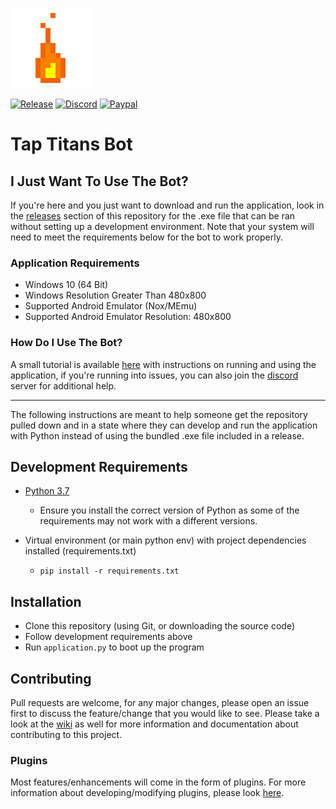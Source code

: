 ![TapTitansBot Logo](media/flame.png)

[![Release](https://img.shields.io/github/v/release/becurrie/tap-titans-bot?color=blue&label=Release&logo=github&logoColor=white)](https://github.com/becurrie/tap-titans-bot/releases/latest)
[![Discord](https://img.shields.io/discord/858396057497894943?color=blue&label=Discord&logo=discord&logoColor=white)](https://discord.com/invite/eUyUxwSAVy)
[![Paypal](https://img.shields.io/badge/Paypal.me-blue.svg?label=Donate&logo=paypal&logoColor=white)](https://paypal.me/becurrie)

# Tap Titans Bot

## I Just Want To Use The Bot?

If you're here and you just want to download and run the application, look in the
[releases](https://github.com/becurrie/tap-titans-bot/releases) section of this repository for the .exe file that can be ran without setting
up a development environment. Note that your system will need to meet the requirements
below for the bot to work properly.

### Application Requirements

* Windows 10 (64 Bit)
* Windows Resolution Greater Than 480x800
* Supported Android Emulator (Nox/MEmu)
* Supported Android Emulator Resolution: 480x800

### How Do I Use The Bot?

A small tutorial is available [here](https://github.com/becurrie/tap-titans-bot/wiki/Using-The-Application) with instructions on running and using the
application, if you're running into issues, you can also join the [discord](https://discord.com/invite/eUyUxwSAVy) server
for additional help.

---

The following instructions are meant to help someone get the repository pulled
down and in a state where they can develop and run the application with Python instead
of using the bundled .exe file included in a release.

## Development Requirements

* [Python 3.7](https://www.python.org/downloads/release/python-370/)
  * Ensure you install the correct version of Python as some of the requirements
    may not work with a different versions.

* Virtual environment (or main python env) with project dependencies installed (requirements.txt)
  * `pip install -r requirements.txt`

## Installation

* Clone this repository (using Git, or downloading the source code)
* Follow development requirements above
* Run `application.py` to boot up the program

## Contributing

Pull requests are welcome, for any major changes, please open an issue first to discuss
the feature/change that you would like to see. Please take a look at the [wiki](https://github.com/becurrie/tap-titans-bot/wiki) as well for
more information and documentation about contributing to this project.

### Plugins

Most features/enhancements will come in the form of plugins. For more information about developing/modifying plugins,
please look [here](https://github.com/becurrie/tap-titans-bot/wiki/Plugins).
